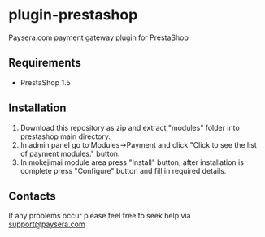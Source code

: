 plugin-prestashop
=================

Paysera.com payment gateway plugin for PrestaShop

Requirements
------------

- PrestaShop 1.5

Installation
------------

1. Download this repository as zip and extract "modules" folder into prestashop main directory.
2. In admin panel go to Modules->Payment and click "Click to see the list of payment modules." button.
3. In mokejimai module area press "Install" button, after installation is complete press "Configure" button and fill in required details.

Contacts
--------

If any problems occur please feel free to seek help via support@paysera.com
